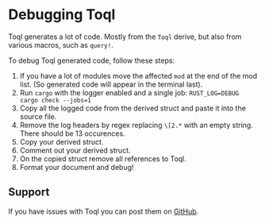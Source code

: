 
# Debugging Toql
Toql generates a lot of code. Mostly from the `Toql` derive, but also from various macros, such as `query!`.

To debug Toql generated code, follow these steps:

1. If you have a lot of modules move the affected `mod` at the end of the mod list. (So generated code will appear in the terminal last).
2. Run `cargo` with the logger enabled and a single job: `RUST_LOG=DEBUG cargo check --jobs=1`
3. Copy all the logged code from the derived struct and paste it into the source file.
4. Remove the log headers by regex replacing `\[2.*` with an empty string. There should be 13 occurences.
5. Copy your derived struct.
6. Comment out your derived struct.
7. On the copied struct remove all references to Toql.
8. Format your document and debug!

## Support
If you have issues with Toql you can post them on [GitHub](https://github.com/roy-ganz/toql/issues).


